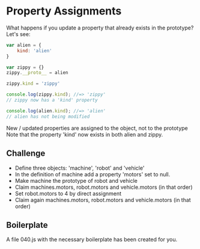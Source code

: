 Property Assignments
====================

What happens if you update a property that already exists in the prototype? Let's see:

```js
var alien = {
	kind: 'alien'
}

var zippy = {}
zippy.__proto__ = alien

zippy.kind = 'zippy'

console.log(zippy.kind); //=> 'zippy'
// zippy now has a 'kind' property

console.log(alien.kind); //=> 'alien'
// alien has not being modified
```

New / updated properties are assigned to the object, not to the prototype
Note that the property 'kind' now exists in both alien and zippy.

Challenge
---------

- Define three objects: 'machine', 'robot' and 'vehicle'
- In the definition of machine add a property 'motors' set to null.
- Make machine the prototype of robot and vehicle
- Claim machines.motors, robot.motors and vehicle.motors (in that order)
- Set robot.motors to 4 by direct assignment
- Claim again machines.motors, robot.motors and vehicle.motors (in that order)

Boilerplate
-----------

A file 040.js with the necessary boilerplate has been created for you.
